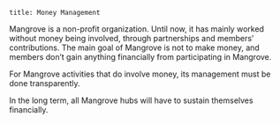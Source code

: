 ```
title: Money Management
```

Mangrove is a non-profit organization. Until now, it has mainly worked without money being involved, through partnerships and members’ contributions. The main goal of Mangrove is not to make money, and members don’t gain anything financially from participating in Mangrove.

For Mangrove activities that do involve money, its management must be done transparently.

In the long term, all Mangrove hubs will have to sustain themselves financially.
